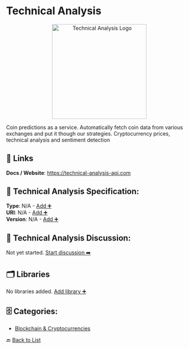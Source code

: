 # Technical Analysis
<p align="center">
    <img width="256" src="https://raw.githubusercontent.com/apis-list/apis-list/main/apis/technical-analysis/logo_256x256.png" alt="Technical Analysis Logo"/>
</p>
Coin predictions as a service. Automatically fetch coin data from various exchanges and put it though our strategies. Cryptocurrency prices, technical analysis and sentiment detection

##  🔗 Links
**Docs / Website**: https://technical-analysis-api.com

## 🧬 Technical Analysis Specification:
**Type**: N/A - [Add ➕](https://github.com/apis-list/apis-list/edit/main/apis.yaml#L18916)  
**URI**: N/A - [Add ➕](https://github.com/apis-list/apis-list/edit/main/apis.yaml#L18916)  
**Version**: N/A - [Add ➕](https://github.com/apis-list/apis-list/edit/main/apis.yaml#L18916)

## 💬 Technical Analysis Discussion:
Not yet started. [Start discussion ➡️](https://github.com/apis-list/apis-list/discussions/new)

## 🗂️ Libraries

No libraries added. [Add library ➕](https://github.com/apis-list/apis-list/edit/main/apis.yaml#L18916)    


## 🗄️ Categories:
- [Blockchain & Cryptocurrencies](https://github.com/apis-list/apis-list#blockchain--cryptocurrencies-)

🔙  [Back to List](https://github.com/apis-list/apis-list)
